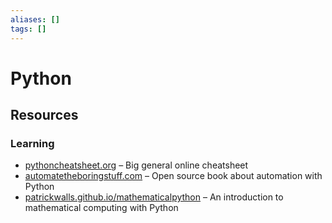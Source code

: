 ```yaml
---
aliases: []
tags: []
---
```


# Python

<!--
In Python, everything is a first-class object!

```python
a = 1
print(type(a)) # <class 'int'>
```

`lambda` → anonymous function

[[Object-oriented#Object copying]]
→ QUOTE: In a language without primitive types (where everything is an object), all fields of the copy reference the same objects as the fields of the original. 
-->

## Resources

### Learning

- [pythoncheatsheet.org](https://pythoncheatsheet.org/) – Big general online cheatsheet
- [automatetheboringstuff.com](https://automatetheboringstuff.com) – Open source book about automation with Python
- [patrickwalls.github.io/mathematicalpython](https://patrickwalls.github.io/mathematicalpython/) – An introduction to mathematical computing with Python